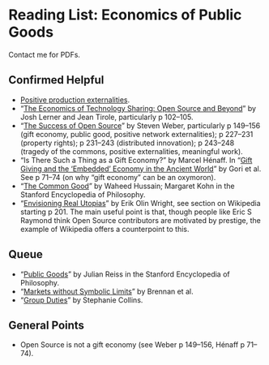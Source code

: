 # Reading List: Economics of Public Goods

Contact me for PDFs.

## Confirmed Helpful

* [Positive production externalities][ppe].
* “[The Economics of Technology Sharing: Open Source and Beyond][tirole]” by Josh Lerner and Jean Tirole, particularly p 102–105.
* “[The Success of Open Source][weber]” by Steven Weber, particularly p 149–156 (gift economy, public good, positive network externalities); p 227–231 (property rights); p 231–243 (distributed innovation); p 243–248 (tragedy of the commons, positive externalities, meaningful work).
* “Is There Such a Thing as a Gift Economy?” by Marcel Hénaff. In “[Gift Giving and the ‘Embedded’ Economy in the Ancient World][gori]” by Gori et al. See p 71–74 (on why “gift economy” can be an oxymoron).
* “[The Common Good][common-good]” by Waheed Hussain; Margaret Kohn in the Stanford Encyclopedia of Philosophy.
* “[Envisioning Real Utopias][utopias]” by Erik Olin Wright, see section on Wikipedia starting p 201. The main useful
  point is that, though people like Eric S Raymond think Open Source contributors are motivated by prestige, the example
  of Wikipedia offers a counterpoint to this.

## Queue

* “[Public Goods][public-goods]” by Julian Reiss in the Stanford Encyclopedia of Philosophy.
* “[Markets without Symbolic Limits][symbolic]” by Brennan et al.
* “[Group Duties][group]” by Stephanie Collins.

## General Points

* Open Source is not a gift economy (see Weber p 149–156, Hénaff p 71–74).

[ppe]: https://en.wikipedia.org/wiki/Externality#Positive
[tirole]: https://www.aeaweb.org/articles?id=10.1257%2F0895330054048678
[weber]: https://www.hup.harvard.edu/books/9780674018587
[gori]: https://www.winter-verlag.de/en/detail/978-3-8253-6331-4/Carla_Gori_Eds_Gift_giving/
[common-good]: https://plato.stanford.edu/entries/common-good/
[symbolic]: https://www.journals.uchicago.edu/doi/abs/10.1086/680907
[utopias]: https://www.versobooks.com/products/2143-envisioning-real-utopias
[group]: https://global.oup.com/academic/product/group-duties-9780198840275?cc=us&lang=en&
[public-goods]: https://plato.stanford.edu/entries/public-goods/

